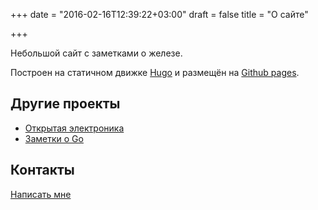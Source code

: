 +++
date = "2016-02-16T12:39:22+03:00"
draft = false
title = "О сайте"

+++

Небольшой сайт с заметками о железе.

Построен на статичном движке [Hugo](/post/hugo) и размещён на [Github pages](https://pages.github.com/).

## Другие проекты

* [Открытая электроника](http://tuxotronic.org)
* [Заметки о Go](http://gowebgo.ru)

## Контакты

[Написать мне](mail:myhw@tuxotronic.org)

